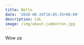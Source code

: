 ```yaml
---
title: Bello
date: '2018-06-24T16:05:35+08:00'
description: LUL
image: /img/about-jumbotron.jpg
---
```

Wow za
